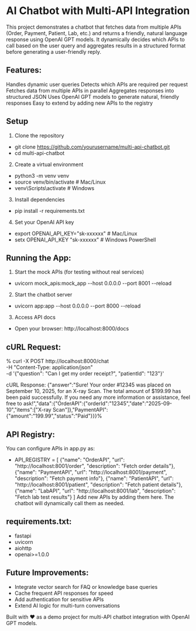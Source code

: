 # AI Chatbot with Multi-API Integration
This project demonstrates a chatbot that fetches data from multiple APIs (Order, Payment, Patient, Lab, etc.) and returns a friendly, natural language response using OpenAI GPT models.
It dynamically decides which APIs to call based on the user query and aggregates results in a structured format before generating a user-friendly reply.

## Features:
Handles dynamic user queries
Detects which APIs are required per request
Fetches data from multiple APIs in parallel
Aggregates responses into structured JSON
Uses OpenAI GPT models to generate natural, friendly responses
Easy to extend by adding new APIs to the registry

## Setup
1. Clone the repository
- git clone https://github.com/yourusername/multi-api-chatbot.git
- cd multi-api-chatbot
2. Create a virtual environment
- python3 -m venv venv
- source venv/bin/activate     # Mac/Linux
- venv\Scripts\activate        # Windows
3. Install dependencies
- pip install -r requirements.txt
4. Set your OpenAI API key
- export OPENAI_API_KEY="sk-xxxxxx"   # Mac/Linux
- setx OPENAI_API_KEY "sk-xxxxxx"     # Windows PowerShell

## Running the App:
1. Start the mock APIs (for testing without real services)
- uvicorn mock_apis:mock_app --host 0.0.0.0 --port 8001 --reload
2. Start the chatbot server
- uvicorn app:app --host 0.0.0.0 --port 8000 --reload
3. Access API docs
- Open your browser: http://localhost:8000/docs

## cURL Request:
% curl -X POST http://localhost:8000/chat \
  -H "Content-Type: application/json" \
  -d '{"question": "Can I get my order receipt?", "patientId": "123"}'

cURL Response:
{"answer":"Sure! Your order #12345 was placed on September 10, 2025, for an X-ray Scan. The total amount of $199.99 has been paid successfully. If you need any more information or assistance, feel free to ask!","data":{"OrderAPI":{"orderId":"12345","date":"2025-09-10","items":["X-ray Scan"]},"PaymentAPI":{"amount":"199.99","status":"Paid"}}}%                            

## API Registry:
You can configure APIs in app.py as:
- API_REGISTRY = [
    {"name": "OrderAPI", "url": "http://localhost:8001/order", "description": "Fetch order details"},
    {"name": "PaymentAPI", "url": "http://localhost:8001/payment", "description": "Fetch payment info"},
    {"name": "PatientAPI", "url": "http://localhost:8001/patient", "description": "Fetch patient details"},
    {"name": "LabAPI", "url": "http://localhost:8001/lab", "description": "Fetch lab test results"}
]
Add new APIs by adding them here. The chatbot will dynamically call them as needed.

## requirements.txt:
- fastapi
- uvicorn
- aiohttp
- openai>=1.0.0

## Future Improvements:
- Integrate vector search for FAQ or knowledge base queries
- Cache frequent API responses for speed
- Add authentication for sensitive APIs
- Extend AI logic for multi-turn conversations

Built with ❤️ as a demo project for multi-API chatbot integration with OpenAI GPT models.
